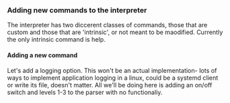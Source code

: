 ### Adding new commands to the interpreter
<p>The interpreter has two diccerent classes of commands, those that are custom and those that are 'intrinsic', or not meant to be
  maodified. Currently the only intrinsic command is help.</p>
  
  #### Adding a new command
  Let's add a logging option. This won't be an actual implementation- lots of ways to implement application logging in a linux, could
  be a systemd client or write its file, doesn't matter. All we'll be doing here is adding an on/off switch and levels 1-3 to the parser
  with no functionaliy.

